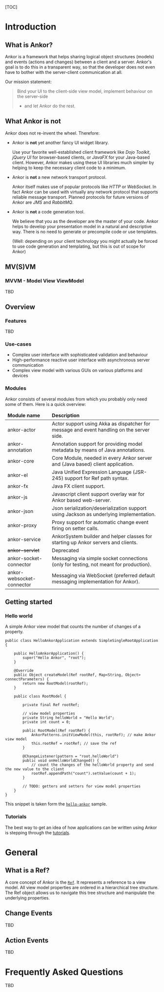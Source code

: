 [TOC]

# Introduction

## What is Ankor?

Ankor is a framework that helps sharing logical object structures (models) and events (actions and changes)
between a client and a server. Ankor's goal is to do this in a transparent way, so that the developer does
not even have to bother with the server-client communication at all.

Our mission statement:

> Bind your UI to the client-side view model, implement behaviour on the server-side
> - and let Ankor do the rest.

## What Ankor is **not**

Ankor does not re-invent the wheel. Therefore:

* Ankor is **not** yet another fancy UI widget library.

    Use your favorite well-established client framework
    like *Dojo Toolkit*, *jQuery UI* for browser-based clients, or *JavaFX* for your Java-based client.
    However, Ankor makes using these UI libraries much simpler by helping to
    keep the necessary client code to a minimum.

* Ankor is **not** a new network transport protocol.

    Ankor itself makes use of popular protocols like *HTTP* or *WebSocket*. In fact Ankor can be used with virtually
    any network protocol that supports reliable message transport. Planned protocols for future versions of Ankor are
    *JMS* and *RabbitMQ*.

* Ankor is **not** a code generation tool.

    We believe that you as the developer are the master of your code. Ankor helps to develop your presentation
    model in a natural and descriptive way. There is no need to generate or precompile code or use templates.

    (Well: depending on your client technology you might actually be forced to use code generation and templating,
    but this is out of scope for Ankor)

## MV(S)VM

### MVVM - Model View ViewModel

TBD

## Overview

### Features

TBD

### Use-cases

* Complex user interface with sophisticated validation and behaviour
* High-performance reactive user interface with asynchronous server communication
* Complex view model with various GUIs on various platforms and devices

### Modules

Ankor consists of several modules from which you probably only need some of them. Here is a quick overview:

<table class="table">
    <thead>
        <tr>
            <td><strong>Module name</strong></td>
            <td><strong>Description</strong></td>
        </tr>
    </thead>
    <tbody>
        <tr>
            <td>ankor-actor</td>
            <td>Actor support using Akka as dispatcher for message and event handling on the server side.</td>
        </tr>
        <tr>
            <td>ankor-annotation</td>
            <td>Annotation support for providing model metadata by means of Java annotations.</td>
        </tr>
        <tr>
            <td>ankor-core</td>
            <td>Core Module, needed in every Ankor server and (Java based) client application.</td>
        </tr>
        <tr>
            <td>ankor-el</td>
            <td>Java Unified Expression Language (JSR-245) support for Ref path syntax.</td>
        </tr>
        <tr>
            <td>ankor-fx</td>
            <td>Java FX client support.</td>
        </tr>
        <tr>
            <td>ankor-js</td>
            <td>Javascript client support overlay war for Ankor based web-server.</td>
        </tr>
        <tr>
            <td>ankor-json</td>
            <td>Json serialization/deserialization support using Jackson as underlying implementation.</td>
        </tr>
        <tr>
            <td>ankor-proxy</td>
            <td>Proxy support for automatic change event firing on setter calls.</td>
        </tr>
        <tr>
            <td>ankor-service</td>
            <td>AnkorSystem builder and helper classes for starting up Ankor servers and clients.</td>
        </tr>
        <tr>
            <td><del>ankor-servlet</del></td>
            <td>Deprecated</td>
        </tr>
        <tr>
            <td>ankor-socket-connector</td>
            <td>Messaging via simple socket connections (only for testing, not meant for production).</td>
        </tr>
        <tr>
            <td>ankor-websocket-connector</td>
            <td>Messaging via WebSocket (preferred default messaging implementation for Ankor).</td>
        </tr>
    </tbody>
</table>

## Getting started

### Hello world

A simple Ankor view model that counts the number of changes of a property.

    public class HelloAnkorApplication extends SimpleSingleRootApplication {
        
        public HelloAnkorApplication() {
            super("Hello Ankor", "root");
        }
    
        @Override
        public Object createModel(Ref rootRef, Map<String, Object> connectParameters) {
            return new RootModel(rootRef);
        }
        
        public class RootModel {
    
            private final Ref rootRef;
            
            // view model properties
            private String helloWorld = "Hello World";
            private int count = 0;
            
            public RootModel(Ref rootRef) {
                AnkorPatterns.initViewModel(this, rootRef); // make Ankor view model
                this.rootRef = rootRef; // save the ref
            }
            
            @ChangeListener(pattern = "root.helloWorld")
            public void onHelloWorldChanged() {
                // count the changes of the helloWorld property and send the new value to the client
                rootRef.appendPath("count").setValue(count + 1);
            }
            
            // TODO: getters and setters for view model properties
        }
    }
    
This snippet is taken form the [`hello-ankor`][helloankor] sample.

### Tutorials

The best way to get an idea of how applications can be written using Ankor is stepping through the [tutorials](/tutorials).

# General

## What is a Ref?

A core concept of Ankor is the [`Ref`][ref]. 
It represents a reference to a view model.
All view model properties are ordered in a hierarchical tree structure.
The Ref object allows us to navigate this tree structure and manipulate the underlying properties.

## Change Events

TBD

## Action Events

TBD

# Frequently Asked Questions

TBD

[ref]: http://ankor.io/static/javadoc/apidocs-0.3/at/irian/ankor/ref/Ref.html
[helloankor]: https://github.com/ankor-io/hello-ankor